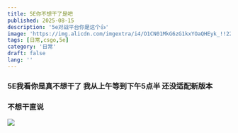 ```yaml
---
title: 5E你不想干了是吧
published: 2025-08-15
description: '5e对战平台你是这个👍'
image: 'https://img.alicdn.com/imgextra/i4/O1CN01MkG6zG1kxYOaQHEyk_!!2215879134750-0-fleamarket.jpg'
tags: [日常,csgo,5e]
category: '日常'
draft: false 
lang: ''
---
```


### 5E我看你是真不想干了 我从上午等到下午5点半 还没适配新版本

### 不想干直说

![](https://img.alicdn.com/imgextra/i4/O1CN01MkG6zG1kxYOaQHEyk_!!2215879134750-0-fleamarket.jpg)
